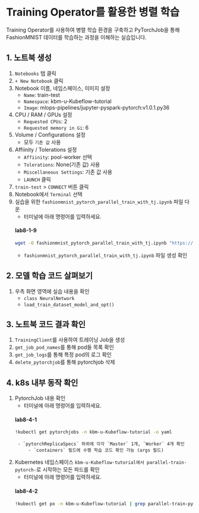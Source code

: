 # Training Operator를 활용한 병렬 학습
Training Operator를 사용하여 병렬 학습 환경을 구축하고 PyTorchJob을 통해 FashionMNIST 데이터를 학습하는 과정을 이해하는 실습입니다.

## 1. 노트북 생성
1.  `Notebooks` 탭  클릭 
2. `+ New Notebook` 클릭
3. Notebook 이름, 네임스페이스, 이미지 설정
    - `Name`: train-test
    - `Namespace`: kbm-u-Kubeflow-tutorial
    - `Image`: mlops-pipelines/jupyter-pyspark-pytorch:v1.0.1.py36
4. CPU / RAM / GPUs 설정
    - `Requested CPUs`: 2
    - `Requested memory in Gi`: 6
5. Volume / Configurations 설정
    - 모두 `기존 값` 사용
6. Affiinity / Tolerations 설정
    - `Affiinity`: pool-worker 선택
    - `Tolerations`: None(기존 값) 사용
    - `Miscellaneous Settings`: 기존 값 사용
    - `LAUNCH` 클릭
7. `train-test` > `CONNECT` 버튼 클릭
8. Notebook에서 `Terminal` 선택
9. 실습을 위한 `fashionmnist_pytorch_parallel_train_with_tj.ipynb` 파일 다운
    - 터미널에 아래 명령어를 입력하세요.
     #### **lab8-1-9**
   ```bash
   wget -O fashionmnist_pytorch_parallel_train_with_tj.ipynb "https://objectstorage.kr-central-1.kakaoi.io/v1/c745e6650f0341a68bb73fa222e88e9b/kbm-files/guide_docs%2Fhands_on%2Ffashion-mnist-parallel-train%2Ffashionmnist_pytorch_parallel_train_with_tj.ipynb"
   ```
    - `fashionmnist_pytorch_parallel_train_with_tj.ipynb` 파일 생성 확인

## 2. 모델 학습 코드 살펴보기 
1. 우측 화면 영역에 실습 내용을 확인
    - `class NeuralNetwork`
    - `load_train_dataset_model_and_opt()`
    
## 3. 노트북 코드 결과 확인 
1. `TrainingClient`를 사용하여 트레이닝 Job을 생성
2. `get_job_pod_names`를 통해 pod들 목록 확인
3. `get_job_logs`를 통해 특정 pod의 로그 확인
4. `delete_pytorchjob`를 통해 pytorchjob 삭제

## 4. k8s 내부 동작 확인
1. PytorchJob 내용 확인
    - 터미널에 아래 명령어를 입력하세요.
     #### **lab8-4-1**
   ```bash
   !kubectl get pytorchjobs -n kbm-u-Kubeflow-tutorial -o yaml
   ```
        - `pytorchReplicaSpecs` 하위에 각각 `Master` 1개, `Worker` 4개 확인
            - `containers` 필드에 수행 학습 코드 확인 가능 (args 필드)

2. Kubernetes 네임스페이스 `kbm-u-Kubeflow-tutorial에서 parallel-train-pytorch-`로 시작하는 모든 파드를 확인
    - 터미널에 아래 명령어를 입력하세요.
     #### **lab8-4-2**
   ```bash
   !kubectl get po -n kbm-u-Kubeflow-tutorial | grep parallel-train-pytorch-
   ```
        

